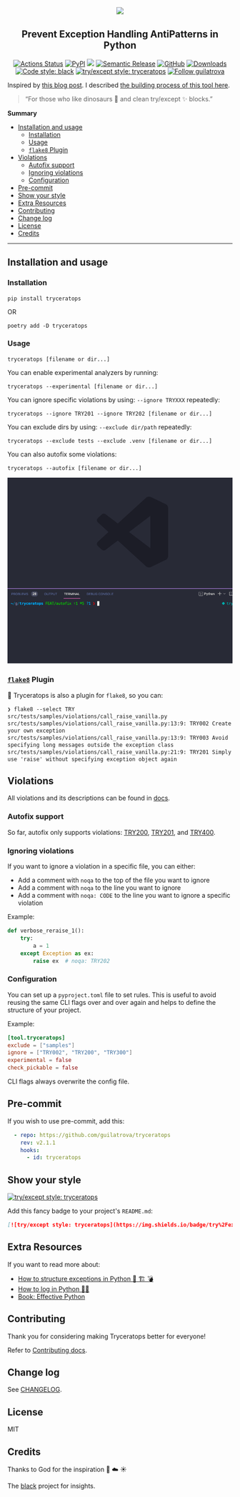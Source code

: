 <p align="center">
    <img src="https://raw.githubusercontent.com/guilatrova/tryceratops/main/img/logo.png">
</p>

<h2 align="center">Prevent Exception Handling AntiPatterns in Python</h2>

<p align="center">
  <a href="https://github.com/guilatrova/tryceratops/actions"><img alt="Actions Status" src="https://github.com/guilatrova/tryceratops/workflows/CI/badge.svg"></a>
  <a href="https://pypi.org/project/tryceratops/"><img alt="PyPI" src="https://img.shields.io/pypi/v/tryceratops"/></a>
  <img src="https://badgen.net/pypi/python/tryceratops" />
  <a href="https://github.com/relekang/python-semantic-release"><img alt="Semantic Release" src="https://img.shields.io/badge/%20%20%F0%9F%93%A6%F0%9F%9A%80-semantic--release-e10079.svg"></a>
  <a href="https://github.com/guilatrova/tryceratops/blob/main/LICENSE"><img alt="GitHub" src="https://img.shields.io/github/license/guilatrova/tryceratops"/></a>
  <a href="https://pepy.tech/project/tryceratops/"><img alt="Downloads" src="https://static.pepy.tech/personalized-badge/tryceratops?period=total&units=international_system&left_color=grey&right_color=blue&left_text=%F0%9F%A6%96%20Downloads"/></a>
  <a href="https://github.com/psf/black"><img alt="Code style: black" src="https://img.shields.io/badge/code%20style-black-000000.svg"/></a>
  <a href="https://github.com/guilatrova/tryceratops"><img alt="try/except style: tryceratops" src="https://img.shields.io/badge/try%2Fexcept%20style-tryceratops%20%F0%9F%A6%96%E2%9C%A8-black" /></a>
  <a href="https://twitter.com/intent/user?screen_name=guilatrova"><img alt="Follow guilatrova" src="https://img.shields.io/twitter/follow/guilatrova?style=social"/></a>
</p>

Inspired by [this blog post](https://blog.guilatrova.dev/handling-exceptions-in-python-like-a-pro/). I described [the building process of this tool here](https://blog.guilatrova.dev/project-tryceratops/).

> “For those who like dinosaurs 🦖 and clean try/except ✨ blocks.”

**Summary**
- [Installation and usage](#installation-and-usage)
  - [Installation](#installation)
  - [Usage](#usage)
  - [`flake8` Plugin](#flake8-plugin)
- [Violations](#violations)
  - [Autofix support](#autofix-support)
  - [Ignoring violations](#ignoring-violations)
  - [Configuration](#configuration)
- [Pre-commit](#pre-commit)
- [Show your style](#show-your-style)
- [Extra Resources](#extra-resources)
- [Contributing](#contributing)
- [Change log](#change-log)
- [License](#license)
- [Credits](#credits)

---

## Installation and usage

### Installation

```
pip install tryceratops
```

OR

```
poetry add -D tryceratops
```

### Usage

```
tryceratops [filename or dir...]
```

You can enable experimental analyzers by running:

```
tryceratops --experimental [filename or dir...]
```

You can ignore specific violations by using: `--ignore TRYXXX` repeatedly:

```
tryceratops --ignore TRY201 --ignore TRY202 [filename or dir...]
```

You can exclude dirs by using: `--exclude dir/path` repeatedly:

```
tryceratops --exclude tests --exclude .venv [filename or dir...]
```

You can also autofix some violations:

```
tryceratops --autofix [filename or dir...]
```

![example](https://raw.githubusercontent.com/guilatrova/tryceratops/main/img/tryceratops-example3.gif)

### [`flake8`](https://github.com/PyCQA/flake8) Plugin

🦖 Tryceratops is also a plugin for `flake8`, so you can:

```
❯ flake8 --select TRY src/tests/samples/violations/call_raise_vanilla.py
src/tests/samples/violations/call_raise_vanilla.py:13:9: TRY002 Create your own exception
src/tests/samples/violations/call_raise_vanilla.py:13:9: TRY003 Avoid specifying long messages outside the exception class
src/tests/samples/violations/call_raise_vanilla.py:21:9: TRY201 Simply use 'raise' without specifying exception object again
```

## Violations

All violations and its descriptions can be found in [docs](https://github.com/guilatrova/tryceratops/tree/main/docs/violations).

### Autofix support

So far, autofix only supports violations: [TRY200](docs/violations/TRY200.md), [TRY201](docs/violations/TRY201.md), and [TRY400](docs/violations/TRY400.md).

### Ignoring violations

If you want to ignore a violation in a specific file, you can either:

- Add a comment with `noqa` to the top of the file you want to ignore
- Add a comment with `noqa` to the line you want to ignore
- Add a comment with `noqa: CODE` to the line you want to ignore a specific violation

Example:

```py
def verbose_reraise_1():
    try:
        a = 1
    except Exception as ex:
        raise ex  # noqa: TRY202
```

### Configuration

You can set up a `pyproject.toml` file to set rules.
This is useful to avoid reusing the same CLI flags over and over again and helps to define the structure of your project.

Example:

```toml
[tool.tryceratops]
exclude = ["samples"]
ignore = ["TRY002", "TRY200", "TRY300"]
experimental = false
check_pickable = false
```

CLI flags always overwrite the config file.

## Pre-commit

If you wish to use pre-commit, add this:

```yaml
  - repo: https://github.com/guilatrova/tryceratops
    rev: v2.1.1
    hooks:
      - id: tryceratops
```

## Show your style

[![try/except style: tryceratops](https://img.shields.io/badge/try%2Fexcept%20style-tryceratops%20%F0%9F%A6%96%E2%9C%A8-black)](https://github.com/guilatrova/tryceratops)

Add this fancy badge to your project's `README.md`:

```md
[![try/except style: tryceratops](https://img.shields.io/badge/try%2Fexcept%20style-tryceratops%20%F0%9F%A6%96%E2%9C%A8-black)](https://github.com/guilatrova/tryceratops)
```

## Extra Resources

If you want to read more about:

- [How to structure exceptions in Python 🐍 🏗️ 💣](https://blog.guilatrova.dev/how-to-structure-exception-in-python-like-a-pro/)
- [How to log in Python 🐍🌴](https://blog.guilatrova.dev/how-to-log-in-python-like-a-pro/)
- [Book: Effective Python](https://amzn.to/3bEVHpG)

## Contributing

Thank you for considering making Tryceratops better for everyone!

Refer to [Contributing docs](docs/CONTRIBUTING.md).

## Change log

See [CHANGELOG](CHANGELOG.md).

## License

MIT

## Credits

Thanks to God for the inspiration 🙌 ☁️ ☀️

The [black](https://github.com/psf/black) project for insights.
